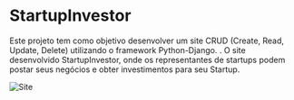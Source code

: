 # StartupInvestor
Este projeto tem como objetivo desenvolver um site CRUD (Create, Read, Update, Delete) utilizando o framework Python-Django. . 
O site desenvolvido StartupInvestor, onde os representantes de startups podem postar seus negócios e obter investimentos para seu Startup. 



![Site](https://user-images.githubusercontent.com/87592356/140634761-8d91ee46-4e56-4d99-b605-3608ff27b7f6.gif)
